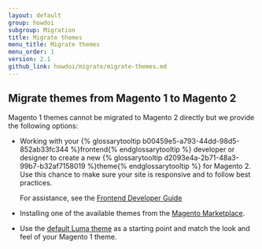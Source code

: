 ```yaml
---
layout: default
group: howdoi
subgroup: Migration
title: Migrate themes
menu_title: Migrate themes
menu_order: 1
version: 2.1
github_link: howdoi/migrate/migrate-themes.md
---
```


## Migrate themes from Magento 1 to Magento 2

Magento 1 themes cannot be migrated to Magento 2 directly but we provide the following options:

* Working with your {% glossarytooltip b00459e5-a793-44dd-98d5-852ab33fc344 %}frontend{% endglossarytooltip %} developer or designer to create a new {% glossarytooltip d2093e4a-2b71-48a3-99b7-b32af7158019 %}theme{% endglossarytooltip %} for Magento 2. Use this chance to make sure your site is responsive and to follow best practices.

	For assistance, see the [Frontend Developer Guide]({{page.baseurl}}frontend-dev-guide/bk-frontend-dev-guide.html)
* Installing one of the available themes from the <a href="https://marketplace.magento.com/themes.html" target="_blank">Magento Marketplace</a>. 

* Use the [default Luma theme][luma] as a starting point and match the look and feel of your Magento 1 theme.

[luma]: {{site.mage2000url}}app/design/frontend/Magento/luma

